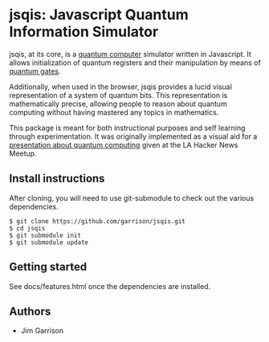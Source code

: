 jsqis: Javascript Quantum Information Simulator
===============================================

jsqis, at its core, is a [quantum
computer](http://en.wikipedia.org/wiki/Quantum_computer) simulator
written in Javascript.  It allows initialization of quantum registers
and their manipulation by means of [quantum
gates](http://en.wikipedia.org/wiki/Quantum_gate).

Additionally, when used in the browser, jsqis provides a lucid visual
representation of a system of quantum bits.  This representation is
mathematically precise, allowing people to reason about quantum
computing without having mastered any topics in mathematics.

This package is meant for both instructional purposes and self
learning through experimentation.  It was originally implemented as a
visual aid for a [presentation about quantum
computing](http://www.meetup.com/Los-Angeles-Hacker-News/events/81455742/)
given at the LA Hacker News Meetup.

Install instructions
--------------------

After cloning, you will need to use git-submodule to check out the
various dependencies.

    $ git clone https://github.com/garrison/jsqis.git
    $ cd jsqis
    $ git submodule init
    $ git submodule update

Getting started
---------------

See docs/features.html once the dependencies are installed.

Authors
-------

* Jim Garrison
